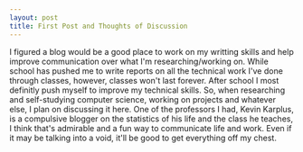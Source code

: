 ```yaml
---
layout: post
title: First Post and Thoughts of Discussion
---
```


I figured a blog would be a good place to work on my writting skills and help improve communication over what I'm researching/working on. While school has pushed me to write reports on all the technical work I've done through classes, however, classes won't last forever. After school I most definitly push myself to improve my technical skills. So, when researching and self-studying computer science, working on projects and whatever else, I plan on discussing it here. One of the professors I had, Kevin Karplus, is a compulsive blogger on the statistics of his life and the class he teaches, I think that's admirable and a fun way to communicate life and work. Even if it may be talking into a void, it'll be good to get everything off my chest.
